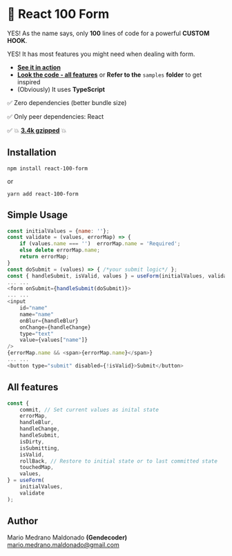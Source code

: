 # 🏁 React 100 Form

YES! As the name says, only **100** lines of code for a powerful **CUSTOM HOOK**.

YES! It has most features you might need when dealing with form.

* [**See it in action**](https://5cnig.csb.app/ "**See it in action here**")
* [**Look the code - all features**](https://codesandbox.io/s/practical-faraday-5cnig?file=/src/samples/index.tsx:36-43 "Look at the sample code making use of all features") or **Refer to the** `samples` **folder** to get inspired
*  (Obviously) It uses **TypeScript**

✅ Zero dependencies (better bundle size)

✅ Only peer dependencies: React

✅ 💥 [**3.4k gzipped**](https://bundlephobia.com/result?p=react-100-form@0.0.7) 💥

## Installation

`npm install react-100-form`

or

`yarn add react-100-form`

## Simple Usage

```javascript
const initialValues = {name: ''};
const validate = (values, errorMap) => {
	if (values.name === '')  errorMap.name = 'Required';
	else delete errorMap.name;
	return errorMap;
}
const doSubmit = (values) => { /*your submit logic*/ };
const { handleSubmit, isValid, values } = useForm(initialValues, validate);
...	...
<form onSubmit={handleSubmit(doSubmit)}>
...	...
<input
	id="name"
	name="name"
	onBlur={handleBlur}
	onChange={handleChange}
	type="text"
	value={values["name"]}
/>
{errorMap.name && <span>{errorMap.name}</span>}
...	...
<button type="submit" disabled={!isValid}>Submit</button>
```

## All features

```javascript
const {
	commit, // Set current values as inital state
	errorMap,
	handleBlur,
	handleChange,
	handleSubmit,
	isDirty,
	isSubmitting,
	isValid,
	rollBack, // Restore to initial state or to last committed state
	touchedMap,
	values,
} = useForm(
	initialValues,
	validate
);
```

## Author

Mario Medrano Maldonado **(Gendecoder)** <mario.medrano.maldonado@gmail.com>
